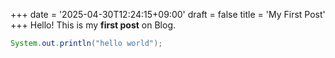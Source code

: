 +++
date = '2025-04-30T12:24:15+09:00'
draft = false
title = 'My First Post'
+++
Hello! This is my **first post** on Blog.
```java
System.out.println("hello world");
```
